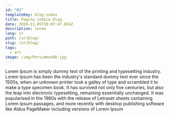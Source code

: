 ```yaml
---
id: "02"
templateKey: blog-index
title: Pagina indice blog.
date: 2020-11-05T20:07:47.854Z
description: lorem
lang: sr
path: /sr/blog/
slug: /sr/blog/
tags:
  - art
image: /img/PersimmonHD.jpg
---
```

Lorem Ipsum is simply dummy text of the printing and typesetting industry. Lorem Ipsum has been the industry's standard dummy text ever since the 1500s, when an unknown printer took a galley of type and scrambled it to make a type specimen book. It has survived not only five centuries, but also the leap into electronic typesetting, remaining essentially unchanged. It was popularised in the 1960s with the release of Letraset sheets containing Lorem Ipsum passages, and more recently with desktop publishing software like Aldus PageMaker including versions of Lorem Ipsum